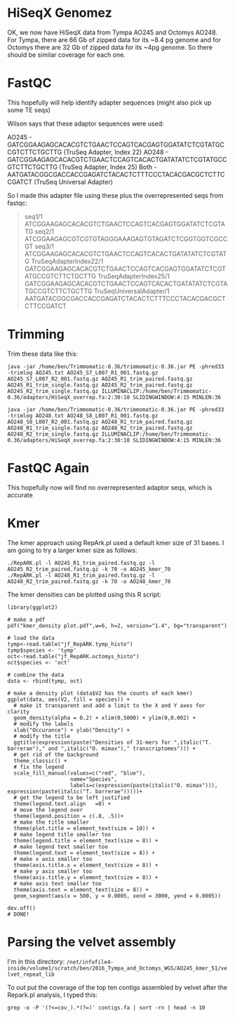 # HiSeqX Genomez

OK, we now have HiSeqX data from Tympa AO245 and Octomys AO248. For Tympa, there are 66 Gb of zipped data for its ~8.4 pg genome and for Octomys there are 32 Gb of zipped data for its ~4pg genome. So there should be similar coverage for each one.

# FastQC
This hopefully will help identify adapter sequences (might also pick up some TE seqs)


Wilson says that these adaptor sequences were used:

AO245 - GATCGGAAGAGCACACGTCTGAACTCCAGTCACGAGTGGATATCTCGTATGCCGTCTTCTGCTTG (TruSeq Adapter, Index 22)
AO248 - GATCGGAAGAGCACACGTCTGAACTCCAGTCACACTGATATATCTCGTATGCCGTCTTCTGCTTG (TruSeq Adapter, Index 25)
Both - AATGATACGGCGACCACCGAGATCTACACTCTTTCCCTACACGACGCTCTTCCGATCT (TruSeq Universal Adapter)

So I made this adapter file using these plus the overrepresented seqs from fastqc:
>seq1/1
ATCGGAAGAGCACACGTCTGAACTCCAGTCACGAGTGGATATCTCGTATG
>seq2/1
ATCGGAAGAGCGTCGTGTAGGGAAAGAGTGTAGATCTCGGTGGTCGCCGT
>seq3/1
ATCGGAAGAGCACACGTCTGAACTCCAGTCACACTGATATATCTCGTATG
>TruSeqAdapterIndex22/1
GATCGGAAGAGCACACGTCTGAACTCCAGTCACGAGTGGATATCTCGTATGCCGTCTTCTGCTTG
>TruSeqAdapterIndex25/1
GATCGGAAGAGCACACGTCTGAACTCCAGTCACACTGATATATCTCGTATGCCGTCTTCTGCTTG
>TruSeqUniversalAdapter/1
AATGATACGGCGACCACCGAGATCTACACTCTTTCCCTACACGACGCTCTTCCGATCT



# Trimming

Trim these data like this:
```
java -jar /home/ben/Trimmomatic-0.36/trimmomatic-0.36.jar PE -phred33 -trimlog AO245.txt AO245_S7_L007_R1_001.fastq.gz AO245_S7_L007_R2_001.fastq.gz AO245_R1_trim_paired.fastq.gz AO245_R1_trim_single.fastq.gz AO245_R2_trim_paired.fastq.gz AO245_R2_trim_single.fastq.gz ILLUMINACLIP:/home/ben/Trimmomatic-0.36/adapters/HiSeqX_overrep.fa:2:30:10 SLIDINGWINDOW:4:15 MINLEN:36

java -jar /home/ben/Trimmomatic-0.36/trimmomatic-0.36.jar PE -phred33 -trimlog AO248.txt AO248_S8_L007_R1_001.fastq.gz AO248_S8_L007_R2_001.fastq.gz AO248_R1_trim_paired.fastq.gz AO248_R1_trim_single.fastq.gz AO248_R2_trim_paired.fastq.gz AO248_R2_trim_single.fastq.gz ILLUMINACLIP:/home/ben/Trimmomatic-0.36/adapters/HiSeqX_overrep.fa:2:30:10 SLIDINGWINDOW:4:15 MINLEN:36
```

# FastQC Again
This hopefully now will find no overrepresented adaptor seqs, which is accurate

# Kmer
The kmer approach using RepArk.pl used a default kmer size of 31 bases. I am going to try a larger kmer size as follows:

```
./RepARK.pl -l AO245_R1_trim_paired.fastq.gz -l AO245_R2_trim_paired.fastq.gz -k 70 -o AO245_kmer_70
./RepARK.pl -l AO248_R1_trim_paired.fastq.gz -l AO248_R2_trim_paired.fastq.gz -k 70 -o AO248_kmer_70
```

The kmer densities can be plotted using this R script:


```
library(ggplot2)

# make a pdf
pdf("kmer_density plot.pdf",w=6, h=2, version="1.4", bg="transparent")

# load the data
tymp<-read.table("jf_RepARK.tymp_histo")
tymp$species <- 'tymp'
oct<-read.table("jf_RepARK.octomys_histo")
oct$species <- 'oct'

# combine the data
data <- rbind(tymp, oct)

# make a density plot (data$V2 has the counts of each kmer)
ggplot(data, aes(V2, fill = species)) +
  # make it transparent and add a limit to the X and Y axes for clarity
  geom_density(alpha = 0.2) + xlim(0,5000) + ylim(0,0.002) +
  # modify the labels
  xlab("Occurance") + ylab("Density") +
  # modify the title
  ggtitle(expression(paste("Densities of 31-mers for ",italic("T. barrerae")," and ",italic("O. mimax")," transcriptomes"))) +
  # get rid of the background
  theme_classic() +
  # fix the legend
  scale_fill_manual(values=c("red", "blue"),
                    name="Species",
                    labels=c(expression(paste(italic("O. mimax"))), expression(paste(italic("T. barrerae")))))+
  # get the legend to be left justified
  theme(legend.text.align   =0) +
  # move the legend over
  theme(legend.position = c(.8, .5))+
  # make the title smaller
  theme(plot.title = element_text(size = 10)) +
  # make legend title smaller too
  theme(legend.title = element_text(size = 8)) +
  # make legend text smaller too
  theme(legend.text = element_text(size = 8)) +
  # make x axis smaller too
  theme(axis.title.x = element_text(size = 8)) +
  # make y axis smaller too
  theme(axis.title.y = element_text(size = 8)) +
  # make axis text smaller too
  theme(axis.text = element_text(size = 8)) +
  geom_segment(aes(x = 500, y = 0.0005, xend = 3000, yend = 0.0005))

dev.off()
# DONE!
```

# Parsing the velvet assembly
I'm in this directory: `/net/infofile4-inside/volume1/scratch/ben/2016_Tympa_and_Octomys_WGS/AO245_kmer_51/velvet_repeat_lib`

To out put the coverage of the top ten contigs assembled by velvet after the Repark.pl analysis, I typed this:
```
grep -o -P '(?<=cov_).*(?=)' contigs.fa | sort -rn | head -n 10
```
